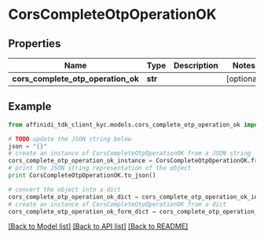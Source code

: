 # CorsCompleteOtpOperationOK

## Properties

| Name                               | Type    | Description | Notes      |
| ---------------------------------- | ------- | ----------- | ---------- |
| **cors_complete_otp_operation_ok** | **str** |             | [optional] |

## Example

```python
from affinidi_tdk_client_kyc.models.cors_complete_otp_operation_ok import CorsCompleteOtpOperationOK

# TODO update the JSON string below
json = "{}"
# create an instance of CorsCompleteOtpOperationOK from a JSON string
cors_complete_otp_operation_ok_instance = CorsCompleteOtpOperationOK.from_json(json)
# print the JSON string representation of the object
print CorsCompleteOtpOperationOK.to_json()

# convert the object into a dict
cors_complete_otp_operation_ok_dict = cors_complete_otp_operation_ok_instance.to_dict()
# create an instance of CorsCompleteOtpOperationOK from a dict
cors_complete_otp_operation_ok_form_dict = cors_complete_otp_operation_ok.from_dict(cors_complete_otp_operation_ok_dict)
```

[[Back to Model list]](../README.md#documentation-for-models) [[Back to API list]](../README.md#documentation-for-api-endpoints) [[Back to README]](../README.md)
